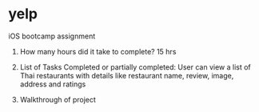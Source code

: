 yelp
====

iOS bootcamp assignment

1. How many hours did it take to complete? 
    15 hrs
2. List of Tasks Completed or partially completed:
    User can view a list of Thai restaurants with details like restaurant name, review, image, address and ratings 
    
3. Walkthrough of project
